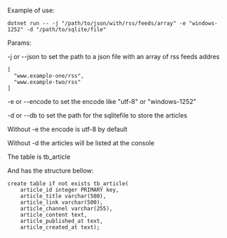 Example of use:
```
dotnet run -- -j "/path/to/json/with/rss/feeds/array" -e "windows-1252" -d "/path/to/sqlite/file"
```

Params:

-j or --json to set the path to a json file with an array of rss feeds addres

```
[
  "www.example-one/rss",
  "www.example-two/rss"
]
```

-e or --encode to set the encode like "utf-8" or "windows-1252"

-d or --db to set the path for the sqlitefile to store the articles


Without -e the encode is utf-8 by default

Without -d the articles will be listed at the console

The table is
tb_article

And has the structure bellow:

```
create table if not exists tb_article(
	article_id integer PRIMARY key,
	article_title varchar(500),
	article_link varchar(500),
	article_channel varchar(255),
	article_content text,
	article_published_at text,
	article_created_at text);
```
